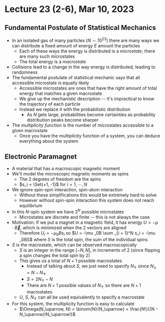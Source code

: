 # Lecture 23 (2-6), Mar 10, 2023

## Fundamental Postulate of Statistical Mechanics

* In an isolated gas of many particles ($N \sim 10^{23}$) there are many ways we can distribute a fixed amount of energy $E$ amount the particles
	* Each of these ways the energy is distributed is a *microstate*; there are many such microstates
	* The total energy is a *macrostate*
* Collisions lead to a change in the way energy is distributed, leading to randomness
* The fundamental postulate of statistical mechanic says that all accessible microstate is equally likely
	* Accessible microstates are ones that have the right amount of total energy that matches a given macrostate
	* We give up the mechanistic description -- it's impractical to know the trajectory of each particle
	* Instead we replace it with the probabilistic distribution
		* As $N$ gets large, probabilities become certainties as probability distribution peaks become sharper
* The *multiplicity function* is the number of microstates accessible to a given macrostate
	* Once you have the multiplicity function of a system, you can deduce everything about the system

## Electronic Paramagnet

* A material that has a macroscopic magnetic moment
* We'll model the microscopic magnetic moments as spins
	* The 2 degrees of freedom are the spins
	* $s_i = \Set{+1, -1}$ for $i = 1, \cdots, N$
* We ignore spin-spin interaction, spin-atom interaction
	* Without these simplifications this would be extremely hard to solve
	* However without spin-spin interaction this system does not reach equilibrium
* In this $N$-spin system we have $2^N$ possible microstates
	* Microstates are discrete and finite -- this is not always the case
* Motivation: If we put a magnet in a magnetic field, it has energy $U = -\mu \cdot \vec B$, which is minimized when the 2 vectors are aligned
	* Therefore $U_i = -\mu _0Bs_i$ so $U = -\mu _0B \sum _{i = 1}^N s_i = -\mu _0BS$ where $S$ is the total spin, the sum of the individual spins
* $S$ is the macrostate, which can be observed macroscopically
	* $S$ is an integer in the range $[-N, N]$, in increments of 2 (since flipping a spin changes the total spin by 2)
	* This gives us a total of $N + 1$ possible macrostates
		* Instead of talking about $S$, we just need to specify $N_\uparrow$ since $N_\downarrow = N - N_\uparrow$
		* $S = 2N_\uparrow - N$
		* There are $N + 1$ possible values of $N_\uparrow$ so there are $N + 1$ macrostates
	* $U$, $S$, $N_\uparrow$ can all be used equivalently to specify a macrostate
* For this system, the multiplicity function is easy to calculate
	* $\Omega(N_\uparrow, N) = \binom{N}{N_\uparrow} = \frac{N!}{(N - N_\uparrow)!N_\uparrow!}$

